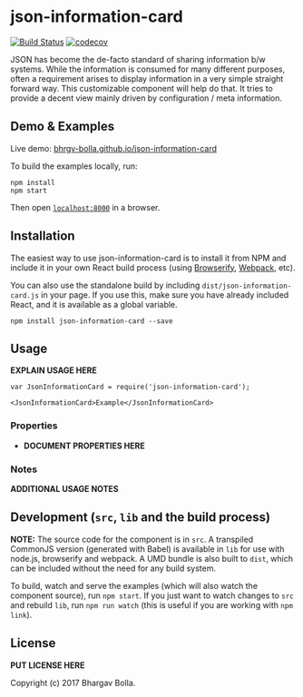 # json-information-card

[![Build Status](https://travis-ci.org/bhrgv-bolla/react-json-information-card.svg?branch=master)](https://travis-ci.org/bhrgv-bolla/react-json-information-card)
[![codecov](https://codecov.io/gh/bhrgv-bolla/react-json-information-card/branch/master/graph/badge.svg)](https://codecov.io/gh/bhrgv-bolla/react-json-information-card)

 JSON has become the de-facto standard of sharing information b/w systems. While the information
 is consumed for many different purposes, often a requirement arises to display information in a 
 very simple straight forward way. This customizable component will help do that. It tries to provide
 a decent view mainly driven by configuration / meta information. 


## Demo & Examples

Live demo: [bhrgv-bolla.github.io/json-information-card](http://bhrgv-bolla.github.io/json-information-card/)

To build the examples locally, run:

```
npm install
npm start
```

Then open [`localhost:8000`](http://localhost:8000) in a browser.


## Installation

The easiest way to use json-information-card is to install it from NPM and include it in your own React build process (using [Browserify](http://browserify.org), [Webpack](http://webpack.github.io/), etc).

You can also use the standalone build by including `dist/json-information-card.js` in your page. If you use this, make sure you have already included React, and it is available as a global variable.

```
npm install json-information-card --save
```


## Usage

__EXPLAIN USAGE HERE__

```
var JsonInformationCard = require('json-information-card');

<JsonInformationCard>Example</JsonInformationCard>
```

### Properties

* __DOCUMENT PROPERTIES HERE__

### Notes

__ADDITIONAL USAGE NOTES__


## Development (`src`, `lib` and the build process)

**NOTE:** The source code for the component is in `src`. A transpiled CommonJS version (generated with Babel) is available in `lib` for use with node.js, browserify and webpack. A UMD bundle is also built to `dist`, which can be included without the need for any build system.

To build, watch and serve the examples (which will also watch the component source), run `npm start`. If you just want to watch changes to `src` and rebuild `lib`, run `npm run watch` (this is useful if you are working with `npm link`).

## License

__PUT LICENSE HERE__

Copyright (c) 2017 Bhargav Bolla.
